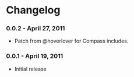 # Changelog

### 0.0.2 - April 27, 2011

* Patch from @hoverlover for Compass includes.

### 0.0.1 - April 19, 2011

* Initial release
